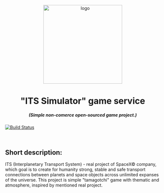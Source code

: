 <p align="center"><img width="256" src="https://github.com/alex323glo/ITS-Simulator-game-service/blob/master/logo.png" alt="logo"/></p>

<h1 align="center"> "ITS Simulator" game service </h1> 

<h5 align="center"> (Simple non-comerce open-sourced game project.) </h5> 

[![Build Status](https://travis-ci.org/alex323glo/ITS-Simulator-game-service.svg?branch=master)](https://travis-ci.org/alex323glo/ITS-Simulator-game-service)

<br>

## Short description:
ITS (Interplanetary Transport System) - real project of SpaceX© company, which goal is to create for humanity strong, stable and safe transport connections between planets and space objects across unlimited expanses of the universe. This project is simple "tamagotchi" game with thematic and atmosphere, inspired by mentioned real project. 
